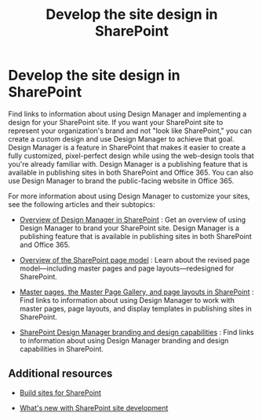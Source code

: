 ﻿---
title: Develop the site design in SharePoint
ms.date: 09/25/2017
ms.prod: sharepoint
ms.assetid: 4c061484-2ba5-45ea-9860-aec9d7c8f80e
---


# Develop the site design in SharePoint
Find links to information about using Design Manager and implementing a design for your SharePoint site.
If you want your SharePoint site to represent your organization's brand and not "look like SharePoint," you can create a custom design and use Design Manager to achieve that goal. Design Manager is a feature in SharePoint that makes it easier to create a fully customized, pixel-perfect design while using the web-design tools that you're already familiar with. Design Manager is a publishing feature that is available in publishing sites in both SharePoint and Office 365. You can also use Design Manager to brand the public-facing website in Office 365.
  
    
    

For more information about using Design Manager to customize your sites, see the following articles and their subtopics:
-  [Overview of Design Manager in SharePoint](overview-of-design-manager-in-sharepoint.md) : Get an overview of using Design Manager to brand your SharePoint site. Design Manager is a publishing feature that is available in publishing sites in both SharePoint and Office 365.
    
  
-  [Overview of the SharePoint page model](overview-of-the-sharepoint-page-model.md) : Learn about the revised page model—including master pages and page layouts—redesigned for SharePoint.
    
  
-  [Master pages, the Master Page Gallery, and page layouts in SharePoint](master-pages-the-master-page-gallery-and-page-layouts-in-sharepoint.md) : Find links to information about using Design Manager to work with master pages, page layouts, and display templates in publishing sites in SharePoint.
    
  
-  [SharePoint Design Manager branding and design capabilities](sharepoint-design-manager-branding-and-design-capabilities.md) : Find links to information about using Design Manager branding and design capabilities in SharePoint.
    
  

## Additional resources
<a name="bk_addresources"> </a>


-  [Build sites for SharePoint](build-sites-for-sharepoint.md)
    
  
-  [What's new with SharePoint site development](what-s-new-with-sharepoint-site-development.md)
    
  

